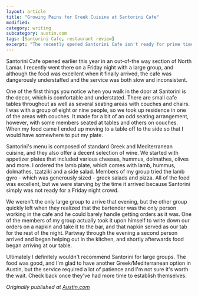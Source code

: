 ```yaml
---
layout: article
title: "Growing Pains for Greek Cuisine at Santorini Cafe"
modified:
category: writing
subcategory: austin.com
tags: [Santorini Cafe, restaurant review]
excerpt: "The recently opened Santorini Cafe isn't ready for prime time."
---
```


Santorini Cafe opened earlier this year in an out-of-the way section of North Lamar. I recently went there on a Friday night with a large group, and although the food was excellent when it finally arrived, the cafe was dangerously understaffed and the service was both slow and inconsistent.

One of the first things you notice when you walk in the door at Santorini is the decor, which is comfortable and understated. There are small cafe tables throughout as well as several seating areas with couches and chairs. I was with a group of eight or nine people, so we took up residence in one of the areas with couches. It made for a bit of an odd seating arrangement, however, with some members seated at tables and others on couches. When my food came I ended up moving to a table off to the side so that I would have somewhere to put my plate.

Santorini's menu is composed of standard Greek and Mediterranean cuisine, and they also offer a decent selection of wine. We started with appetizer plates that included various cheeses, hummus, dolmathes, olives and more. I ordered the lamb plate, which comes with lamb, hummus, dolmathes, tzatziki and a side salad. Members of my group tried the lamb gyro - which was generously sized - greek salads and pizza. All of the food was excellent, but we were starving by the time it arrived because Santorini simply was not ready for a Friday night crowd.

We weren't the only large group to arrive that evening, but the other group quickly left when they realized that the bartender was the only person working in the cafe and he could barely handle getting orders as it was. One of the members of my group actually took it upon himself to write down our orders on a napkin and take it to the bar, and that napkin served as our tab for the rest of the night. Partway through the evening a second person arrived and began helping out in the kitchen, and shortly afterwards food began arriving at our table.

Ultimately I definitely wouldn't recommend Santorini for large groups. The food was good, and I'm glad to have another Greek/Mediterranean option in Austin, but the service required a lot of patience and I'm not sure it's worth the wait. Check back once they've had more time to establish themselves.

*Originally published at [Austin.com][1]*

[1]: http://web.archive.org/web/20130415030422/http://www.austin.com/articles/0313/growing-pains-for-greek-cuisine-at-santorini-cafe.html